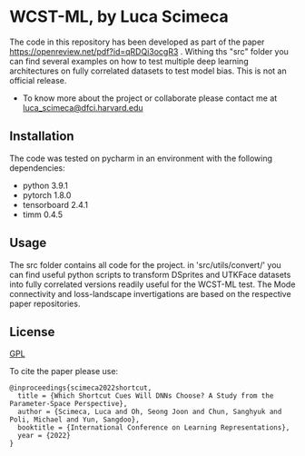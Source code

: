 # WCST-ML, by Luca Scimeca

The code in this repository has been developed as part of the paper https://openreview.net/pdf?id=qRDQi3ocgR3 . Withing ths "src" folder you can find several examples on how to test multiple deep learning architectures on fully correlated datasets to test model bias. This is not an official release. 

* To know more about the project or collaborate please contact me at luca_scimeca@dfci.harvard.edu

## Installation

The code was tested on pycharm in an environment with the following dependencies:

* python 3.9.1
* pytorch 1.8.0
* tensorboard 2.4.1
* timm 0.4.5


## Usage

The src folder contains all code for the project. in 'src/utils/convert/' you can find useful python scripts to transform DSprites and UTKFace datasets into fully correlated versions readily useful for the WCST-ML test. The Mode connectivity and loss-landscape invertigations are based on the respective paper repositories. 



## License
[GPL](https://www.gnu.org/licenses/#GPL)


To cite the paper please use:
```
@inproceedings{scimeca2022shortcut,
  title = {Which Shortcut Cues Will DNNs Choose? A Study from the Parameter-Space Perspective},
  author = {Scimeca, Luca and Oh, Seong Joon and Chun, Sanghyuk and Poli, Michael and Yun, Sangdoo},
  booktitle = {International Conference on Learning Representations},
  year = {2022}
}
```


